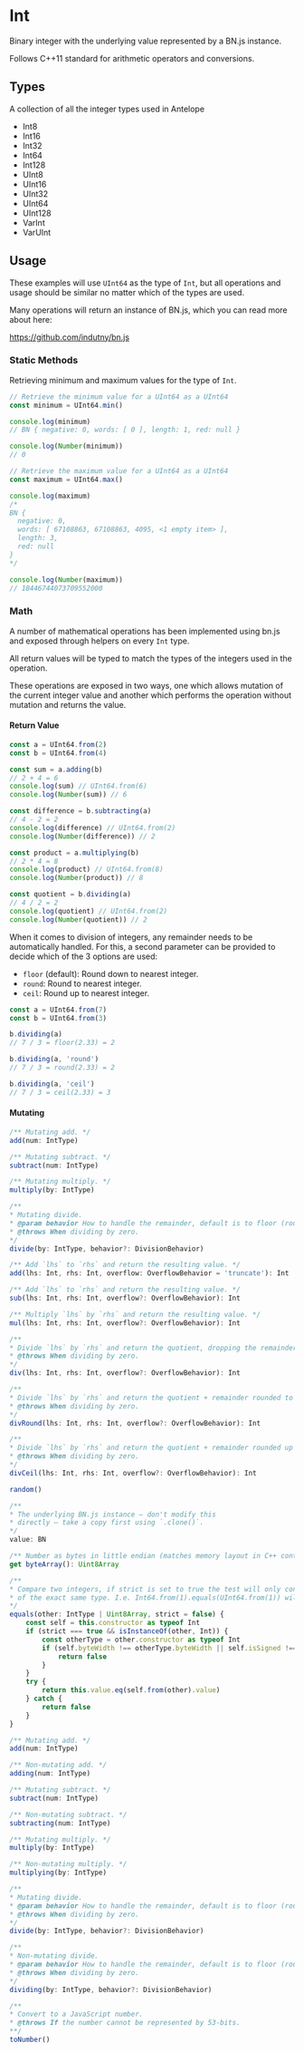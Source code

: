 # Int

Binary integer with the underlying value represented by a BN.js instance. 

Follows C++11 standard for arithmetic operators and conversions.

## Types

A collection of all the integer types used in Antelope

- Int8
- Int16
- Int32
- Int64
- Int128
- UInt8
- UInt16
- UInt32
- UInt64
- UInt128
- VarInt
- VarUInt

## Usage

These examples will use `UInt64` as the type of `Int`, but all operations and usage should be similar no matter which of the types are used.

Many operations will return an instance of BN.js, which you can read more about here:

https://github.com/indutny/bn.js

### Static Methods

Retrieving minimum and maximum values for the type of `Int`.

```ts
// Retrieve the minimum value for a UInt64 as a UInt64
const minimum = UInt64.min() 

console.log(minimum)
// BN { negative: 0, words: [ 0 ], length: 1, red: null }

console.log(Number(minimum))
// 0 
```

```ts
// Retrieve the maximum value for a UInt64 as a UInt64
const maximum = UInt64.max()

console.log(maximum)
/*
BN {
  negative: 0,
  words: [ 67108863, 67108863, 4095, <1 empty item> ],
  length: 3,
  red: null
}
*/

console.log(Number(maximum)) 
// 18446744073709552000
```

### Math

A number of mathematical operations has been implemented using bn.js and exposed through helpers on every `Int` type.

All return values will be typed to match the types of the integers used in the operation.

These operations are exposed in two ways, one which allows mutation of the current integer value and another which performs the operation without mutation and returns the value.

#### Return Value

```ts
const a = UInt64.from(2)
const b = UInt64.from(4)

const sum = a.adding(b)
// 2 + 4 = 6
console.log(sum) // UInt64.from(6)
console.log(Number(sum)) // 6

const difference = b.subtracting(a)
// 4 - 2 = 2
console.log(difference) // UInt64.from(2)
console.log(Number(difference)) // 2

const product = a.multiplying(b)
// 2 * 4 = 8
console.log(product) // UInt64.from(8)
console.log(Number(product)) // 8

const quotient = b.dividing(a)
// 4 / 2 = 2
console.log(quotient) // UInt64.from(2)
console.log(Number(quotient)) // 2

```

When it comes to division of integers, any remainder needs to be automatically handled. For this, a second parameter can be provided to decide which of the 3 options are used: 

 - `floor` (default): Round down to nearest integer.
 - `round`: Round to nearest integer.
 - `ceil`: Round up to nearest integer.

```ts
const a = UInt64.from(7)
const b = UInt64.from(3)

b.dividing(a)
// 7 / 3 = floor(2.33) = 2

b.dividing(a, 'round')
// 7 / 3 = round(2.33) = 2

b.dividing(a, 'ceil')
// 7 / 3 = ceil(2.33) = 3
```

#### Mutating

```ts
/** Mutating add. */
add(num: IntType)

/** Mutating subtract. */
subtract(num: IntType)

/** Mutating multiply. */
multiply(by: IntType) 

/**
* Mutating divide.
* @param behavior How to handle the remainder, default is to floor (round down).
* @throws When dividing by zero.
*/
divide(by: IntType, behavior?: DivisionBehavior) 
```


```ts
/** Add `lhs` to `rhs` and return the resulting value. */
add(lhs: Int, rhs: Int, overflow: OverflowBehavior = 'truncate'): Int

/** Add `lhs` to `rhs` and return the resulting value. */
sub(lhs: Int, rhs: Int, overflow?: OverflowBehavior): Int

/** Multiply `lhs` by `rhs` and return the resulting value. */
mul(lhs: Int, rhs: Int, overflow?: OverflowBehavior): Int

/**
* Divide `lhs` by `rhs` and return the quotient, dropping the remainder.
* @throws When dividing by zero.
*/
div(lhs: Int, rhs: Int, overflow?: OverflowBehavior): Int

/**
* Divide `lhs` by `rhs` and return the quotient + remainder rounded to the closest integer.
* @throws When dividing by zero.
*/
divRound(lhs: Int, rhs: Int, overflow?: OverflowBehavior): Int 

/**
* Divide `lhs` by `rhs` and return the quotient + remainder rounded up to the closest integer.
* @throws When dividing by zero.
*/
divCeil(lhs: Int, rhs: Int, overflow?: OverflowBehavior): Int

random() 

/**
* The underlying BN.js instance – don't modify this
* directly – take a copy first using `.clone()`.
*/
value: BN

/** Number as bytes in little endian (matches memory layout in C++ contract). */
get byteArray(): Uint8Array

/**
* Compare two integers, if strict is set to true the test will only consider integers
* of the exact same type. I.e. Int64.from(1).equals(UInt64.from(1)) will return false.
*/
equals(other: IntType | Uint8Array, strict = false) {
    const self = this.constructor as typeof Int
    if (strict === true && isInstanceOf(other, Int)) {
        const otherType = other.constructor as typeof Int
        if (self.byteWidth !== otherType.byteWidth || self.isSigned !== otherType.isSigned) {
            return false
        }
    }
    try {
        return this.value.eq(self.from(other).value)
    } catch {
        return false
    }
}

/** Mutating add. */
add(num: IntType)

/** Non-mutating add. */
adding(num: IntType)

/** Mutating subtract. */
subtract(num: IntType)

/** Non-mutating subtract. */
subtracting(num: IntType)

/** Mutating multiply. */
multiply(by: IntType) 

/** Non-mutating multiply. */
multiplying(by: IntType)

/**
* Mutating divide.
* @param behavior How to handle the remainder, default is to floor (round down).
* @throws When dividing by zero.
*/
divide(by: IntType, behavior?: DivisionBehavior) 

/**
* Non-mutating divide.
* @param behavior How to handle the remainder, default is to floor (round down).
* @throws When dividing by zero.
*/
dividing(by: IntType, behavior?: DivisionBehavior)

/**
* Convert to a JavaScript number.
* @throws If the number cannot be represented by 53-bits.
**/
toNumber()
```